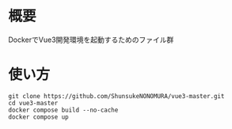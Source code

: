# 概要
DockerでVue3開発環境を起動するためのファイル群

# 使い方
```
git clone https://github.com/ShunsukeNONOMURA/vue3-master.git
cd vue3-master
docker compose build --no-cache
docker compose up
```